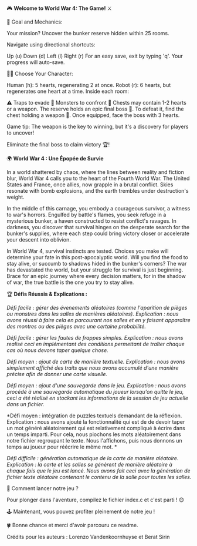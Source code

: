 🎮 **Welcome to World War 4: The Game!** ⚔️

🎯 Goal and Mechanics:

Your mission? Uncover the bunker reserve hidden within 25 rooms.

Navigate using directional shortcuts:

Up (u)
Down (d)
Left (l)
Right (r)
For an easy save, exit by typing 'q'. Your progress will auto-save.

🧑‍🤖 Choose Your Character:

Human (h): 5 hearts, regenerating 2 at once.
Robot (r): 6 hearts, but regenerates one heart at a time.
Inside each room:

⚠️ Traps to evade
🦹 Monsters to confront
🎁 Chests may contain 1-2 hearts or a weapon.
The reserve holds an epic final boss 🐉. To defeat it, find the chest holding a weapon 🔫. Once equipped, face the boss with 3 hearts.

Game tip: The weapon is the key to winning, but it's a discovery for players to uncover!

Eliminate the final boss to claim victory 🏆!

🌍 **World War 4 : Une Épopée de Survie**

In a world shattered by chaos, where the lines between reality and fiction blur, World War 4 calls you to the heart of the Fourth World War. The United States and France, once allies, now grapple in a brutal conflict. Skies resonate with bomb explosions, and the earth trembles under destruction's weight.

In the middle of this carnage, you embody a courageous survivor, a witness to war's horrors. Engulfed by battle's flames, you seek refuge in a mysterious bunker, a haven constructed to resist conflict's ravages. In darkness, you discover that survival hinges on the desperate search for the bunker's supplies, where each step could bring victory closer or accelerate your descent into oblivion.

In World War 4, survival instincts are tested. Choices you make will determine your fate in this post-apocalyptic world. Will you find the food to stay alive, or succumb to shadows hided in the bunker's corners? The war has devastated the world, but your struggle for survival is just beginning. Brace for an epic journey where every decision matters, for in the shadow of war, the true battle is the one you try to stay alive.

🏆 **Défis Réussis & Explications :**

*Défi facile : gérer des évenements aléatoires (comme l'aparition de pièges ou monstres dans les salles de manières aléatoires).
Explication : nous avons réussi à faire cela en parcourant nos salles et en y faisant apparaître des montres ou des pièges avec
une certaine probabilité.*

*Défi facile : gérer les fautes de frappes simples.
Explication : nous avons realisé ceci en implémentant des conditions permettant de traîter chaque cas où nous devons taper quelque chose.*

*Défi moyen : ajout de carte de manière textuelle.
Explication : nous avons simplement affiché des traits que nous avons accumulé d'une manière précise afin de donner une carte visuelle.*

*Défi moyen : ajout d'une sauvegarde dans le jeu.
Explication : nous avons procédé à une sauvegarde automatique du joueur lorsqu'on quitte le jeu, ceci a été réalisé en stockant les informations de la session de jeu actuelle dans un fichier.*

*Défi moyen : intégration de puzzles textuels demandant de la réflexion.
Explication : nous avons ajouté la fonctionnalité qui est de de devoir taper un mot généré aléatoirement qui est relativement compliqué à écrire dans un temps imparti. Pour cela, nous piochons les mots aléatoirement dans notre fichier regroupant le texte.
Nous l'affichons, puis nous donnons un temps au joueur pour réécrire le même mot. *

*Défi difficile : génération automatique de la carte de manière aléatoire.
Explication : la carte et les salles se génèrent de manière aléatoire à chaque fois que le jeu est lancé. Nous avons fait ceci avec la génération de fichier texte aléatoire contenant le contenu de la salle pour toutes les salles.*

🚀 Comment lancer notre jeu ?

Pour plonger dans l'aventure, compilez le fichier index.c et c'est parti ! 😊

🕹️ Maintenant, vous pouvez profiter pleinement de notre jeu !

🍀 Bonne chance et merci d'avoir parcouru ce readme.

Crédits pour les auteurs : Lorenzo Vandenkoornhuyse et Berat Sirin
